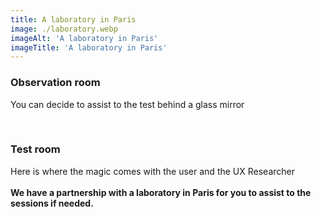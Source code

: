 ```yaml
---
title: A laboratory in Paris
image: ./laboratory.webp
imageAlt: 'A laboratory in Paris'
imageTitle: 'A laboratory in Paris'
---
```


### Observation room

You can decide to assist to the test behind a glass mirror

​

### Test room

Here is where the magic comes with the user and the UX Researcher
<br/>
<br/>
**We have a partnership with a laboratory in Paris for you to assist to the sessions if needed.**